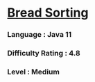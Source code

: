 # [Bread Sorting](https://open.kattis.com/problems/bread)

### Language : Java 11

### Difficulty Rating : 4.8

### Level : Medium
